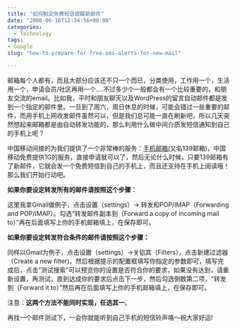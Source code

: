 ```yaml
---
title: "如何制定免费短信提醒新邮件"
date: "2008-06-16T12:34:56+08:00"
categories:
  - Technology
tags: 
- Google
slug: "how-to-prepare-for-free-sms-alerts-for-new-mail"

---
```



邮箱每个人都有，而且大部分应该还不只一个而已，分类使用，工作用一个，生活用一个，申请会员/社区再用一个....不过多少个一般都会有一个比较重要的，和朋友交流的email。比如我，平时和朋友聊天以及WordPress的留言自动邮件都是发到一个指定的邮件里。一旦到了周六，周日休息的时候，可能会错过一些重要的邮件，而用手机上网收发邮件虽然可以，但是我们总可能一直在刷新吧，所以几天突然想起来邮箱都是由自动转发功能的，那么利用什么做中间介质发短信通知到自己的手机上呢？

中国移动间接的为我们提供了一个非常棒的服务：[手机邮箱(][]又名139邮箱)，中国移动免费提供1G的服务，直接申请就可以了，然后无论什么时候，只要139邮箱有了新邮件，它就会发一个免费短信到自己的手机上，而且还支持在手机上阅读哦！那么我们开始行动吧。

**如果你要设定转发所有的邮件请按照这个步骤：**

这里我拿Gmail做例子，点击设置（settings）-\>
转发和POP/IMAP（Forwarding and
POP/IMAP）。勾选“转发邮件副本到（Forward a copy
of incoming mail
to）”再在后面填写上你的手机邮箱填上，在保存即可。

**如果你要设定转发符合条件的邮件请按照这个步骤：**

同样以Gmail为例子，点击设置（settings）-\>关铝其（Filters），点击新建过滤器（Create
a new filter)，然后根据提示的配置框填写你指定的参数即可，填写完成后，点击”测试搜索"可以预览你的设置是否符合你的要求，如果没有达到，请重新设置，再测试，直到达成你的要求后点击下一步，然后勾选倒数第二项，“转发到（Forward it to）”然后再在后面填写上你的手机邮箱填上，在保存即可。

注意：**这两个方法不能同时实现，任选其一**。

再找一个邮件测试下，一会你就能听到自己手机的短信铃声咯～祝大家好运!

  [email]: http://www.uvsc.edu/email/images/email-at1.gif
  [手机邮箱(]: http://mail.139.com
